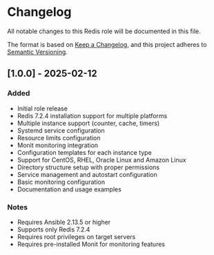 # Changelog

All notable changes to this Redis role will be documented in this file.

The format is based on [Keep a Changelog](https://keepachangelog.com/en/1.0.0/),
and this project adheres to [Semantic Versioning](https://semver.org/spec/v2.0.0.html).

## [1.0.0] - 2025-02-12

### Added
- Initial role release
- Redis 7.2.4 installation support for multiple platforms
- Multiple instance support (counter, cache, timers)
- Systemd service configuration
- Resource limits configuration
- Monit monitoring integration
- Configuration templates for each instance type
- Support for CentOS, RHEL, Oracle Linux and Amazon Linux
- Directory structure setup with proper permissions
- Service management and autostart configuration
- Basic monitoring configuration
- Documentation and usage examples

### Notes
- Requires Ansible 2.13.5 or higher
- Supports only Redis 7.2.4
- Requires root privileges on target servers
- Requires pre-installed Monit for monitoring features